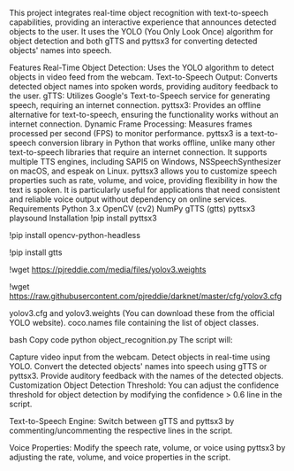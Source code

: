 This project integrates real-time object recognition with text-to-speech capabilities, providing an interactive experience that announces detected objects to the user. It uses the YOLO (You Only Look Once) algorithm for object detection and both gTTS and pyttsx3 for converting detected objects' names into speech.

Features
Real-Time Object Detection: Uses the YOLO algorithm to detect objects in video feed from the webcam.
Text-to-Speech Output: Converts detected object names into spoken words, providing auditory feedback to the user.
gTTS: Utilizes Google's Text-to-Speech service for generating speech, requiring an internet connection.
pyttsx3: Provides an offline alternative for text-to-speech, ensuring the functionality works without an internet connection.
Dynamic Frame Processing: Measures frames processed per second (FPS) to monitor performance.
pyttsx3 is a text-to-speech conversion library in Python that works offline, unlike many other text-to-speech libraries that require an internet connection. It supports multiple TTS engines, including SAPI5 on Windows, NSSpeechSynthesizer on macOS, and espeak on Linux. pyttsx3 allows you to customize speech properties such as rate, volume, and voice, providing flexibility in how the text is spoken. It is particularly useful for applications that need consistent and reliable voice output without dependency on online services.
Requirements
Python 3.x
OpenCV (cv2)
NumPy
gTTS (gtts)
pyttsx3
playsound
Installation
!pip install pyttsx3

!pip install opencv-python-headless

!pip install gtts

!wget https://pjreddie.com/media/files/yolov3.weights

!wget https://raw.githubusercontent.com/pjreddie/darknet/master/cfg/yolov3.cfg



yolov3.cfg and yolov3.weights (You can download these from the official YOLO website).
coco.names file containing the list of object classes.




bash
Copy code
python object_recognition.py
The script will:

Capture video input from the webcam.
Detect objects in real-time using YOLO.
Convert the detected objects' names into speech using gTTS or pyttsx3.
Provide auditory feedback with the names of the detected objects.
Customization
Object Detection Threshold: You can adjust the confidence threshold for object detection by modifying the confidence > 0.6 line in the script.

Text-to-Speech Engine: Switch between gTTS and pyttsx3 by commenting/uncommenting the respective lines in the script.



Voice Properties: Modify the speech rate, volume, or voice using pyttsx3 by adjusting the rate, volume, and voice properties in the script.









